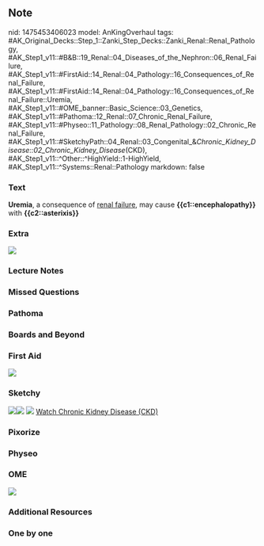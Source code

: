 ## Note
nid: 1475453406023
model: AnKingOverhaul
tags: #AK_Original_Decks::Step_1::Zanki_Step_Decks::Zanki_Renal::Renal_Pathology, #AK_Step1_v11::#B&B::19_Renal::04_Diseases_of_the_Nephron::06_Renal_Failure, #AK_Step1_v11::#FirstAid::14_Renal::04_Pathology::16_Consequences_of_Renal_Failure, #AK_Step1_v11::#FirstAid::14_Renal::04_Pathology::16_Consequences_of_Renal_Failure::Uremia, #AK_Step1_v11::#OME_banner::Basic_Science::03_Genetics, #AK_Step1_v11::#Pathoma::12_Renal::07_Chronic_Renal_Failure, #AK_Step1_v11::#Physeo::11_Pathology::08_Renal_Pathology::02_Chronic_Renal_Failure, #AK_Step1_v11::#SketchyPath::04_Renal::03_Congenital_&_Chronic_Kidney_Disease::02_Chronic_Kidney_Disease_(CKD), #AK_Step1_v11::^Other::^HighYield::1-HighYield, #AK_Step1_v11::^Systems::Renal::Pathology
markdown: false

### Text
<div>
  <b>Uremia</b>, a consequence of <u>renal failure</u>, may cause
  <b>{{c1::encephalopathy}}</b> with <b>{{c2::asterixis}}</b>
</div>

### Extra
<img src="paste-137069586284918.jpg">

### Lecture Notes


### Missed Questions


### Pathoma


### Boards and Beyond


### First Aid
<img src="tmpUJexLm.png">

### Sketchy
<img src=
"Screen%20Shot%202019-11-04%20at%204.51.19%20PM_1566160514431.png"><img src="Screen%20Shot%202019-11-04%20at%204.50.43%20PM_1566160514431.png">
<img src="Zoverall%20picture%20(52)_1566160514431.JPG"> <a href=
"https://dashboard.sketchy.com/study/medical/courses/medical-pathophysiology/units/medical-pathophysiology-renal/videos/medical-pathophysiology-renal-congenital-and-chronic-kidney-disease-chronic-kidney-disease-ckd?utm_source=anki&utm_medium=partnership&utm_campaign=february_update&utm_content=medical">
Watch Chronic Kidney Disease (CKD)</a>

### Pixorize


### Physeo


### OME
<div class="ome-widget">
  <a href=
  "https://onlinemeded.org/spa/renal-failure?ref=anki"><img src=
  "_OME_AnkiFlashcards_Topic_1.png"></a>
</div>

### Additional Resources


### One by one

